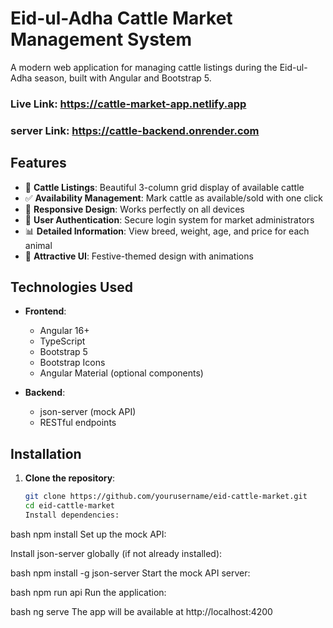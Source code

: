 # Eid-ul-Adha Cattle Market Management System



A modern web application for managing cattle listings during the Eid-ul-Adha season, built with Angular and Bootstrap 5.
### Live Link: https://cattle-market-app.netlify.app
### server Link: https://cattle-backend.onrender.com

## Features

- 🐂 **Cattle Listings**: Beautiful 3-column grid display of available cattle
- ✅ **Availability Management**: Mark cattle as available/sold with one click
- 📱 **Responsive Design**: Works perfectly on all devices
- 🔐 **User Authentication**: Secure login system for market administrators
- 📊 **Detailed Information**: View breed, weight, age, and price for each animal
- 🎨 **Attractive UI**: Festive-themed design with animations

## Technologies Used

- **Frontend**:

  - Angular 16+
  - TypeScript
  - Bootstrap 5
  - Bootstrap Icons
  - Angular Material (optional components)

- **Backend**:
  - json-server (mock API)
  - RESTful endpoints

## Installation

1. **Clone the repository**:
   ```bash
   git clone https://github.com/yourusername/eid-cattle-market.git
   cd eid-cattle-market
   Install dependencies:
   ```

bash
npm install
Set up the mock API:

Install json-server globally (if not already installed):

bash
npm install -g json-server
Start the mock API server:

bash
npm run api
Run the application:

bash
ng serve
The app will be available at http://localhost:4200
